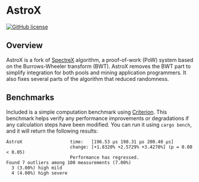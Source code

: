 # AstroX

[![GitHub license](https://img.shields.io/github/license/0x2643/AstroX)](https://github.com/0x2643/AstroX/blob/Main/LICENSE)

## Overview

AstroX is a fork of [SpectreX](https://github.com/spectre-project/rusty-spectrex.git)
algorithm, a proof-of-work (PoW) system based on the Burrows-Wheeler
transform (BWT). AstroX removes the BWT part to simplify integration for both pools and mining application programmers. It also fixes several parts of the algorithm that reduced randomness.

## Benchmarks

Included is a simple computation benchmark using [Criterion](https://github.com/bheisler/criterion.rs).
This benchmark helps verify any performance improvements or
degradations if any calculation steps have been modified. You can run
it using `cargo bench`, and it will return the following results:

```
AstroX                  time:   [196.53 µs 198.31 µs 200.40 µs]
                        change: [+1.8320% +2.5729% +3.4270%] (p = 0.00 < 0.05)
                        Performance has regressed.
Found 7 outliers among 100 measurements (7.00%)
  3 (3.00%) high mild
  4 (4.00%) high severe
```
